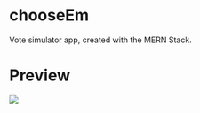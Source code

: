 # chooseEm
Vote simulator app, created with the MERN Stack.

# Preview

![](http://g.recordit.co/RMT7OXV8pT.gif)

